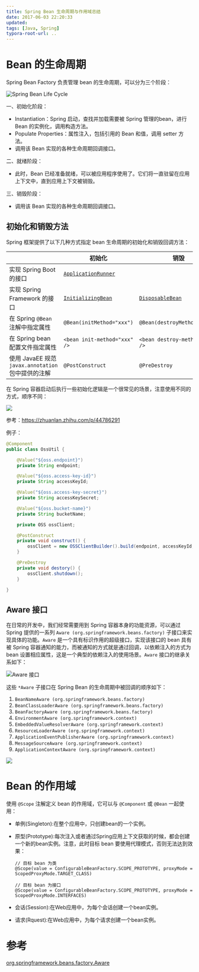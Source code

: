 ```yaml
---
title: Spring Bean 生命周期与作用域总结
date: 2017-06-03 22:20:33
updated:
tags: [Java, Spring]
typora-root-url: ..
---
```


# Bean 的生命周期

Spring Bean Factory 负责管理 bean 的生命周期，可以分为三个阶段：

![Spring Bean Life Cycle](/img/spring/spring-bean-life-cycle.png)

一、初始化阶段：

* Instantiation：Spring 启动，查找并加载需要被 Spring 管理的bean，进行 Bean 的实例化，调用构造方法。
* Populate Properties：属性注入，包括引用的 Bean 和值，调用 setter 方法。
* 调用该 Bean 实现的各种生命周期回调接口。

二、就绪阶段：

* 此时，Bean 已经准备就绪，可以被应用程序使用了。它们将一直驻留在应用上下文中，直到应用上下文被销毁。

三、销毁阶段：

* 调用该 Bean 实现的各种生命周期回调接口。

## 初始化和销毁方法

Spring 框架提供了以下几种方式指定 bean 生命周期的初始化和销毁回调方法：

|                                                    | 初始化                                                       | 销毁                                                         |
| -------------------------------------------------- | ------------------------------------------------------------ | ------------------------------------------------------------ |
| 实现 Spring Boot 的接口                            | [`ApplicationRunner`](https://docs.spring.io/spring-boot/docs/current/api/org/springframework/boot/ApplicationRunner.html) |                                                              |
| 实现 Spring Framework 的接口                       | [`InitializingBean`](https://docs.spring.io/spring-framework/docs/current/javadoc-api/org/springframework/beans/factory/InitializingBean.html) | [`DisposableBean`](https://docs.spring.io/spring-framework/docs/current/javadoc-api/org/springframework/beans/factory/DisposableBean.html) |
| 在 Spring `@Bean` 注解中指定属性                   | `@Bean(initMethod="xxx")`                                    | `@Bean(destroyMethod="xxx")`                                 |
| 在 Spring bean 配置文件指定属性                    | `<bean init-method="xxx" />`                                 | `<bean destroy-method="xxx" />`                              |
| 使用 JavaEE 规范 `javax.annotation` 包中提供的注解 | `@PostConstruct`                                             | `@PreDestroy`                                                |

在 Spring 容器启动后执行一些初始化逻辑是一个很常见的场景，注意使用不同的方式，顺序不同：

![](/img/spring/spring-bean-lifecycle-3.png)

参考：https://zhuanlan.zhihu.com/p/44786291

例子：

```java
@Component
public class OssUtil {

    @Value("${oss.endpoint}")
    private String endpoint;

    @Value("${oss.access-key-id}")
    private String accessKeyId;

    @Value("${oss.access-key-secret}")
    private String accessKeySecret;

    @Value("${oss.bucket-name}")
    private String bucketName;

    private OSS ossClient;

    @PostConstruct
    private void construct() {
        ossClient = new OSSClientBuilder().build(endpoint, accessKeyId, accessKeySecret);
    }

    @PreDestroy
    private void destory() {
        ossClient.shutdown();
    }

}
```

## Aware 接口

在日常的开发中，我们经常需要用到 Spring 容器本身的功能资源，可以通过 Spring 提供的一系列 `Aware (org.springframework.beans.factory)` 子接口来实现具体的功能。`Aware` 是一个具有标识作用的超级接口，实现该接口的 bean 具有被 Spring 容器通知的能力，而被通知的方式就是通过回调，以依赖注入的方式为 bean 设置相应属性，这是一个典型的依赖注入的使用场景。`Aware` 接口的继承关系如下：

![Aware 接口](/img/spring/aware_interface.png)

这些 `*Aware` 子接口在 Spring Bean  的生命周期中被回调的顺序如下：

1. `BeanNameAware (org.springframework.beans.factory)`
2. `BeanClassLoaderAware (org.springframework.beans.factory)`
3. `BeanFactoryAware (org.springframework.beans.factory)`
4. `EnvironmentAware (org.springframework.context)`
5. `EmbeddedValueResolverAware (org.springframework.context)`
6. `ResourceLoaderAware (org.springframework.context)`
7. `ApplicationEventPublisherAware (org.springframework.context)`
8. `MessageSourceAware (org.springframework.context)`
9. `ApplicationContextAware (org.springframework.context)`

![](/img/spring/spring-bean-lifecycle-2.jpg)

# Bean 的作用域

使用 `@Scope` 注解定义 bean 的作用域，它可以与 `@Component` 或 `@Bean` 一起使用：

* 单例(Singleton):在整个应用中，只创建bean的一个实例。

* 原型(Prototype):每次注入或者通过Spring应用上下文获取的时候，都会创建一个新的bean实例。注意，此时目标 bean 要使用代理模式，否则无法达到效果：

  ```
  // 目标 bean 为类
  @Scope(value = ConfigurableBeanFactory.SCOPE_PROTOTYPE, proxyMode = ScopedProxyMode.TARGET_CLASS)
  
  // 目标 bean 为接口
  @Scope(value = ConfigurableBeanFactory.SCOPE_PROTOTYPE, proxyMode = ScopedProxyMode.INTERFACES)
  ```

* 会话(Session):在Web应用中，为每个会话创建一个bean实例。

* 请求(Rquest):在Web应用中，为每个请求创建一个bean实例。

# 参考

[org.springframework.beans.factory.Aware](https://docs.spring.io/spring/docs/current/javadoc-api/org/springframework/beans/factory/Aware.html)